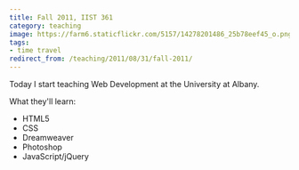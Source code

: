 ```yaml
---
title: Fall 2011, IIST 361
category: teaching
image: https://farm6.staticflickr.com/5157/14278201486_25b78eef45_o.png
tags:
- time travel
redirect_from: /teaching/2011/08/31/fall-2011/
---
```



Today I start teaching Web Development at the University at Albany.

What they'll learn:

* HTML5
* CSS
* Dreamweaver
* Photoshop
* JavaScript/jQuery
